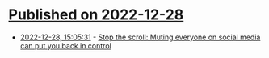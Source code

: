 # [Published on 2022-12-28](index.md)

* [2022-12-28, 15:05:31](https://news.ycombinator.com/item?id=34161628) - [Stop the scroll: Muting everyone on social media can put you back in control](https://seanbolton.dev/2022/12/28/stop-the-scroll-how-muting-everyone-on-social-media-can-put-you-back-in-control/)
